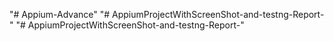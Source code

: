 "# Appium-Advance" 
"# AppiumProjectWithScreenShot-and-testng-Report-" 
"# AppiumProjectWithScreenShot-and-testng-Report-" 
